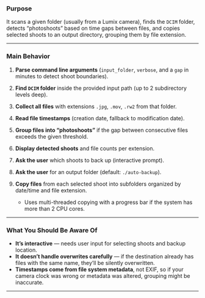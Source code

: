 ### **Purpose**

It scans a given folder (usually from a Lumix camera), finds the `DCIM` folder, detects “photoshoots” based on time gaps between files, and copies selected shoots to an output directory, grouping them by file extension.

---

### **Main Behavior**

1. **Parse command line arguments** (`input_folder`, `verbose`, and a `gap` in minutes to detect shoot boundaries).
2. **Find `DCIM` folder** inside the provided input path (up to 2 subdirectory levels deep).
3. **Collect all files** with extensions `.jpg`, `.mov`, `.rw2` from that folder.
4. **Read file timestamps** (creation date, fallback to modification date).
5. **Group files into “photoshoots”** if the gap between consecutive files exceeds the given threshold.
6. **Display detected shoots** and file counts per extension.
7. **Ask the user** which shoots to back up (interactive prompt).
8. **Ask the user** for an output folder (default: `./auto-backup`).
9. **Copy files** from each selected shoot into subfolders organized by date/time and file extension.

   * Uses multi-threaded copying with a progress bar if the system has more than 2 CPU cores.

---

### **What You Should Be Aware Of**

* **It’s interactive** — needs user input for selecting shoots and backup location.
* **It doesn’t handle overwrites carefully** — if the destination already has files with the same name, they’ll be silently overwritten.
* **Timestamps come from file system metadata**, not EXIF, so if your camera clock was wrong or metadata was altered, grouping might be inaccurate.

---